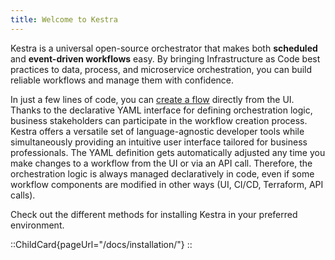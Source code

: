 ```yaml
---
title: Welcome to Kestra
---
```


Kestra is a universal open-source orchestrator that makes both **scheduled** and **event-driven workflows** easy. By bringing Infrastructure as Code best practices to data, process, and microservice orchestration, you can build reliable workflows and manage them with confidence.

In just a few lines of code, you can [create a flow](./03.concepts/flow.md) directly from the UI. Thanks to the declarative YAML interface for defining orchestration logic, business stakeholders can participate in the workflow creation process. Kestra offers a versatile set of language-agnostic developer tools while simultaneously providing an intuitive user interface tailored for business professionals. The YAML definition gets automatically adjusted any time you make changes to a workflow from the UI or via an API call. Therefore, the orchestration logic is always managed declaratively in code, even if some workflow components are modified in other ways (UI, CI/CD, Terraform, API calls).

Check out the different methods for installing Kestra in your preferred environment.

::ChildCard{pageUrl="/docs/installation/"}
::
